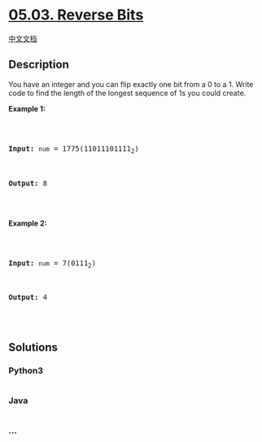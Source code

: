 # [05.03. Reverse Bits](https://leetcode.cn/problems/reverse-bits-lcci)

[中文文档](/lcci/05.03.Reverse%20Bits/README.md)

## Description

<p>You have an integer and you can flip exactly one bit from a 0 to a 1. Write code to find the length of the longest sequence of 1s you could create.</p>

<p><strong>Example 1: </strong></p>

<pre>



<strong>Input:</strong> <code>num</code> = 1775(11011101111<sub>2</sub>)



<strong>Output:</strong> 8



</pre>

<p><strong>Example 2: </strong></p>

<pre>



<strong>Input:</strong> <code>num</code> = 7(0111<sub>2</sub>)



<strong>Output:</strong> 4



</pre>

## Solutions

<!-- tabs:start -->

### **Python3**

```python


```

### **Java**

```java


```

### **...**

```


```

<!-- tabs:end -->
